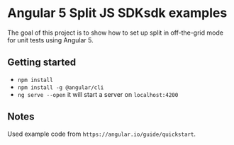 # Angular 5 Split JS SDKsdk examples

The goal of this project is to show how to set up split in off-the-grid mode
for unit tests using Angular 5.

## Getting started

- `npm install`
- `npm install -g @angular/cli`
- `ng serve --open` it will start a server on `localhost:4200`

## Notes

Used example code from `https://angular.io/guide/quickstart`.
